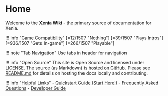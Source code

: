 # Home

Welcome to the **Xenia Wiki** - the primary source of documentation for Xenia.

!!! info "[Game Compatibility](https://github.com/xenia-project/game-compatibility/issues)"
    [=12/1507 "Nothing"]
    [=39/1507 "Plays Intros"]
    [=936/1507 "Gets In-game"]
    [=266/1507 "Playable"]

!!! note "Tab Navigation"
    Use tabs in header for navigation

!!! info "Open Source"
    This site is Open Source and licensed under LICENSE. <!--- DISCUSSION NEEDED --->
    The source (as Markdown) is [hosted on GitHub](https://github.com/xenia-project/wiki).
    Please see [README.md](https://github.com/xenia-project/wiki/blob/master/README.md) for details on hosting the docs locally and contributing.

!!! info "Helpful Links"
	- [Quickstart Guide (Start Here!)](faq/quickstart/)
	- [Frequently Asked Questions](faq/)
	- [Developer Guide](development/)

